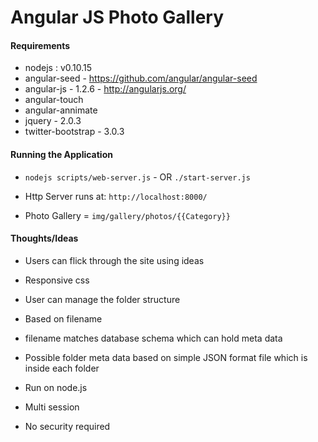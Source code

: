 
Angular JS Photo Gallery
========================

#### Requirements

* nodejs : v0.10.15
* angular-seed - https://github.com/angular/angular-seed
* angular-js - 1.2.6 - http://angularjs.org/
* angular-touch
* angular-annimate
* jquery - 2.0.3
* twitter-bootstrap - 3.0.3

#### Running the Application

* `nodejs scripts/web-server.js` - OR `./start-server.js`

* Http Server runs at: `http://localhost:8000/`

* Photo Gallery = `img/gallery/photos/{{Category}}`

#### Thoughts/Ideas

* Users can flick through the site using ideas
* Responsive css

* User can manage the folder structure
* Based on filename
* filename matches database schema which can hold meta data
* Possible folder meta data based on simple JSON format file which is inside each folder

* Run on node.js
* Multi session
* No security required

    

